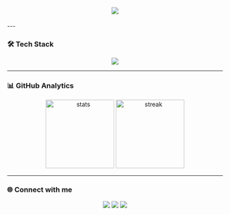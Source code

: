 
 <h1 align="center">
  <img src="https://readme-typing-svg.herokuapp.com/?font=Righteous&size=35&center=true&vCenter=true&width=500&height=70&duration=4000&lines=👋+Hi+welcome+I'm+Radwane+El+Falki!;" />
</h1>
---

### 🛠️ Tech Stack
<p align="center">
  <img src="https://skillicons.dev/icons?i=react,nextjs,nodejs,express,mongodb,postgres,tailwind,materialui,aws,git,github" />
</p>

---

### 📊 GitHub Analytics
<p align="center">
  <img src="https://github-readme-stats.vercel.app/api?username=userredwane&show_icons=true&theme=radical" alt="stats" height="160"/>
 <r>
  <img src="https://github-readme-streak-stats.herokuapp.com/?user=userredwane&theme=radical" alt="streak" height="160"/>
</p>

---

### 🌐 Connect with me
<p align="center">
  <a href="https://linkedin.com/in/tonprofil" target="_blank"><img src="https://img.shields.io/badge/-LinkedIn-blue?style=for-the-badge&logo=linkedin"></a>
  <a href="mailto:tonemail@gmail.com"><img src="https://img.shields.io/badge/-Gmail-red?style=for-the-badge&logo=gmail&logoColor=white"></a>
  <a href="https://tonportfolio.com"><img src="https://img.shields.io/badge/-Portfolio-black?style=for-the-badge&logo=vercel&logoColor=white"></a>
</p>

